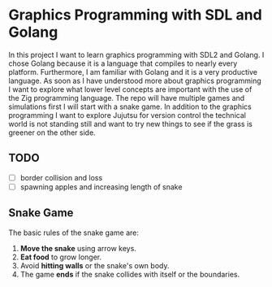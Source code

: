 # Graphics Programming with SDL and Golang

In this project I want to learn graphics programming with SDL2 and Golang.
I chose Golang because it is a language that compiles to nearly every platform.
Furthermore, I am familiar with Golang and it is a very productive language.
As soon as I have understood more about graphics programming I want to explore what lower level
concepts are important with the use of the Zig programming language.
The repo will have multiple games and simulations first I will start with a snake game.
In addition to the graphics programming I want to explore Jujutsu for version control the technical
world is not standing still and want to try new things to see if the grass is greener on the other
side.

## TODO

- [ ] border collision and loss
- [ ] spawning apples and increasing length of snake

## Snake Game

The basic rules of the snake game are:

1. **Move the snake** using arrow keys.
2. **Eat food** to grow longer.
3. Avoid **hitting walls** or the snake's own body.
4. The game **ends** if the snake collides with itself or the boundaries.
